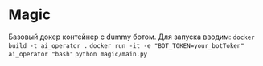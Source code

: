 # Magic
Базовый докер контейнер с dummy ботом.
Для запуска вводим:
```docker build -t ai_operator .```
```docker run -it -e "BOT_TOKEN=your_botToken" ai_operator "bash"```
```python magic/main.py```
